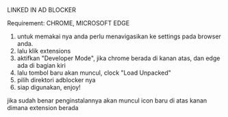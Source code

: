 LINKED IN AD BLOCKER

Requirement: 
CHROME, MICROSOFT EDGE

1. untuk memakai nya anda perlu menavigasikan ke settings pada browser anda.
2. lalu klik extensions
3. aktifkan "Developer Mode", jika chrome berada di kanan atas, dan edge ada di bagian kiri
4. lalu tombol baru akan muncul, clock "Load Unpacked"
5. pilih direktori adblocker nya
6. siap digunakan, enjoy!

jika sudah benar penginstalannya akan muncul icon baru di atas kanan dimana extension berada
